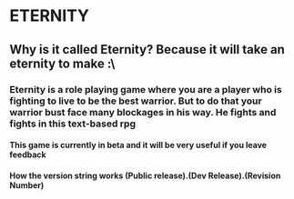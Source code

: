 # ETERNITY
## Why is it called Eternity? Because it will take an eternity to make :\
### Eternity is a role playing game where you are a player who is fighting to live to be the best warrior. But to do that your warrior bust face many blockages in his way. He fights and fights in this text-based rpg
#### This game is currently in beta and it will be very useful if you leave feedback
#### How the version string works (Public release).(Dev Release).(Revision Number)